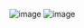 ![image](https://github.com/Jiyarathore/Leetcode/assets/96529109/ebc97967-2162-477f-b27e-42d2e12e50e4)
![image](https://github.com/Jiyarathore/Leetcode/assets/96529109/9874c56c-3909-4e32-a6b8-7e83aed78bb5)
